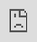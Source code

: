 ```yaml
---
templateKey: blog-post
title: "New Challenge: 100 Ways To Get Rejected"
date: "2018-08-01"
description: >-
  New Challenge: 100 Ways To Get Rejected
featuredpost: false
featuredimage: /img/no-1532842_640-300x200.jpg
tags:
  - challenge
  - 100 ways to get rejected
---
```


It's time for a new personal challenge because it has been more than a month since I have finished the last one ([100 Days of Writing](https://stefantesoi.com/100-days-of-writing-challenge-done/)) and I'm ready to get out of my comfort zone again and achieve new things and new heights. I have completed two challenges so far, [100 Days of Writing](https://stefantesoi.com/100-days-of-writing-challenge-done/) and [Run a Marathon in 100 Days](https://stefantesoi.com/100-days-to-run-a-marathon-challenge-done/), it was hard completing them, at times I was asking myself why am I putting myself through this, that it's a waste of time, energy, effort and so on, the challenges required me to get more creative and to push my limits but in the end, all I can say is that it was worth it, I'm now looking back at those few months of my life - I did both challenges during the same period of time - with a feeling that I did some memorable, something special, something unusual in the graph of my life.

**New Challenge: 100 Ways To Get Rejected**

I was inspired in creating this challenge after watching this TED Talk by Jia Jiang titled "What I Learned From 100 Days of Rejection".

<iframe style="position: absolute; left: 0; top: 0; width: 100%; height: 100%;" src="https://embed.ted.com/talks/jia_jiang_what_i_learned_from_100_days_of_rejection" width="854" height="480" frameborder="0" scrolling="no" allowfullscreen="allowfullscreen"></iframe>

 

The fear of getting rejected is one of the most common fears in us and has deep roots in evolution. This fear comes all the way from the times in which we were living in small tribes and groups and when the rejection of our peers and our group was equivalent to a death sentence. Being cast out from your group meant that you had to find a shelter, fetch water, fetch firewood and keep the fire going, gather or hunt food, fight off huge animals of prey like the Smilodon (now extinct, also known as the saber-toothed tiger) or the huge cave bear (Ursus spelaeus, now extinct), fight off the members of a rival group or tribe - all by yourself. The fear of public speaking is actually the fear of getting rejected, public speaking exposes us in front of the whole group and directs their attention onto us - making us afraid that something we might do or say will upset the group and make it reject us.

One of the harshest prison punishments is solitary confinement, which reawakens the ancestral fear of getting rejected by the group and leaves the prisoner alone with his thoughts between four walls. In Ancient Greece, a harsh form of punishment was the exile or the ostracization - which comes from the Greek word "Ostracon" used for a piece of broken pottery used in a vote and that had written in it the name of the person who was to be exiled or not. We can find in history a lot of examples of people who have been exiled for various reasons: Ovid the Roman poet, Napoleon, which was exiled to Elba and then St. Helena, the famous womanizer Casanova, writer Victor Hugo, Dante the Italian poet, the Dalai Lama and many others.

This fear of getting rejected makes a lot of sense in the context of the early human history and the early human groups but nowadays is pretty much irrational and can be a hindrance to survival rather than an advantage. Today, the human groups are much more numerous, have much more members and have various degrees of organisation and stratification, we now call these groups teams, schools, companies, cities, countries. If you get rejected by one of these groups, even if it's your fault or not, there is no smilodon around the corner waiting for you, instead, what you can find is another team, school, company, city, country and so on to which you can contribute. Now, the fear of rejection can stop you from asking out that girl that you like, from asking for that long due pay raise, from negotiating a better deal, from asking for help and so on, in other words, the fear of rejection can make you miss a lot of the opportunities that you have in life.

![NO Signs](https://stefantesoi.com/wp-content/uploads/2018/08/no-1532842_640-300x200.jpg)

I'm doing this challenge because I want to get over my fear of getting rejected, to find opportunities and to improve my life. I've already written a list of more than 100 ways of getting rejected, some of them are downright crazy, hilarious, difficult, impossible and will put me through a lot of different situations, it will make some of the people that I will interact with question my sanity, consider me an idiot, a beggar, some kind of pervert, a time waster, a conman, a brave man and so on. I will probably be the subject of ridicule and insults but also admiration. I will be in situations I have never been before. It will probably be one of the greatest experiences of my life.

Now, the rules for this challenge are: I have to get rejected as much as possible in various ways. There is no time constraint as it was in my previous challenges because it's hard to quantify how much it will take me to go through the list. I'm giving this challenge about a year to do but it might take more than that, some of the rejection scenarios require only a few hours of work while others require a lot more work and also some special conditions to be met. Another thing: in some cases I might go for "soft rejections" meaning that I won't go for a full-on rejection and act "full retard" to accomplish this, in those cases I have more to gain if I'm not rejected, or I'm only partially rejected - I call those cases "opportunities".
